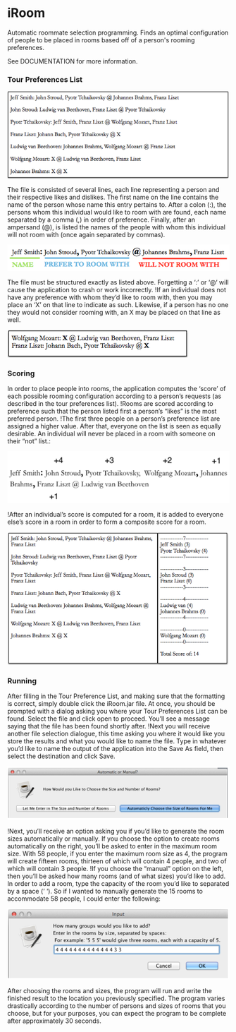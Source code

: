 iRoom
=====

Automatic roommate selection programming. Finds an optimal configuration of people to be placed in rooms based off of a person's rooming preferences. 

See DOCUMENTATION for more information. 

### Tour Preferences List
![img](/images/a.png)

The file is consisted of several lines, each line representing a person and their respective likes and dislikes. The first name on the line contains the name of the person whose name this entry pertains
to. After a colon (:), the persons whom this individual would like to room with are found, each name separated by a comma (,) in order of preference. Finally, after an ampersand (@), is listed the names
of the people with whom this individual will not room with (once again separated by commas).

![img](/images/b.png)

The file must be structured exactly as listed above. Forgetting a ‘:’ or ‘@‘ will cause the application to crash or work incorrectly.
!If an individual does not have any preference with whom they’d like to room with, then you may place an ‘X’ on that line to indicate as such. Likewise, if a person has no one they would not consider rooming with, an X may be placed on that line as well.

![img](/images/c.png)

### Scoring

In order to place people into rooms, the application computes the ‘score’ of each possible rooming configuration according to a person’s requests (as described in the tour preferences list).
!Rooms are scored according to preference such that the person listed first a person’s “likes” is the most preferred person.
!The first three people on a person’s preference list are assigned a higher value. After that, everyone on the list is seen as equally desirable. An individual will never be placed in a room with someone on their “not” list.:

![img](/images/d.png)

!After an individual’s score is computed for a room, it is added to everyone else’s score in a room in order to form a composite score for a room.

![img](/images/e.png)

### Running

After filling in the Tour Preference List, and making sure that the formatting is correct, simply double click the iRoom.jar file. At once, you should be prompted with a dialog asking you where your Tour Preferences List can be found. Select the file and click open to proceed. You’ll see a message saying that the file has been found shortly after.
!Next you will receive another file selection dialogue, this time asking you where it would like you store the results and what you would like to name the file. Type in whatever you’d like to name the output of the application into the Save As field, then select the destination and click Save.

![img](/images/f.png)

!Next, you’ll receive an option asking you if you’d like to generate the room sizes automatically or manually. If you choose the option to create rooms automatically on the right, you’ll be asked to enter in the maximum room size. With 58 people, if you enter the maximum room size as 4, the program will create fifteen rooms, thirteen of which will contain 4 people, and two of which will contain 3 people.
!If you choose the “manual” option on the left, then you’ll be asked how many rooms (and of what sizes) you’d like to add. In order to add a room, type the capacity of the room you’d like to separated by a space (‘ ‘). So if I wanted to manually generate the 15 rooms to accommodate 58 people, I could enter the following:

![img](/images/g.png)

After choosing the rooms and sizes, the program will run and write the finished result to the location you previously specified. The program varies drastically according to the number of persons and sizes of rooms that you choose, but for your purposes, you can expect the program to be complete after approximately 30 seconds.